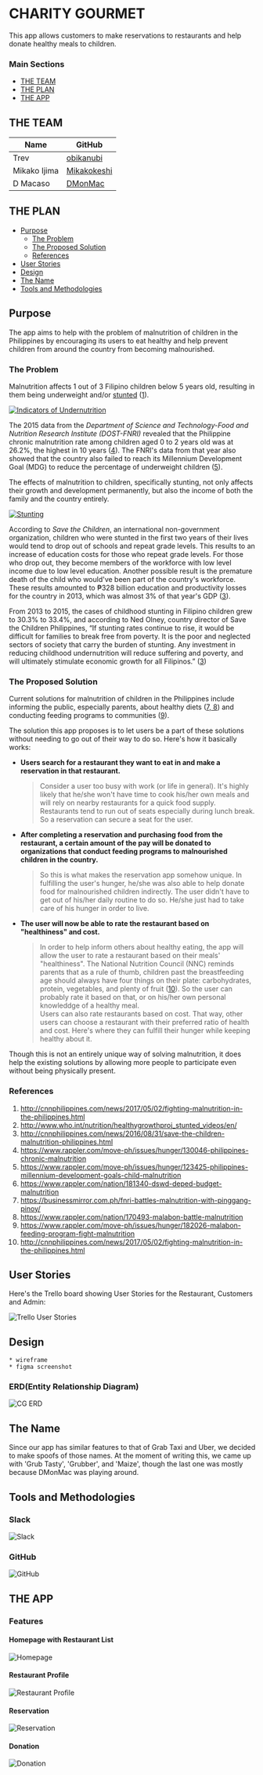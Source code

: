 # CHARITY GOURMET
This app allows customers to make reservations to restaurants and help donate healthy meals to children.

### Main Sections
- [THE TEAM](#the-team)
- [THE PLAN](#the-plan)
- [THE APP](#the-app)

## THE TEAM
| Name | GitHub |
| --- | --- |
| Trev | [obikanubi](https://github.com/obikanubi) |
| Mikako Ijima | [Mikakokeshi](https://github.com/Mikakokeshi) |
| D Macaso | [DMonMac](https://github.com/DMonMac) |


## THE PLAN
- [Purpose](#purpose)
    - [The Problem](#the-problem)
    - [The Proposed Solution](#the-proposed-solution)
    - [References](#references)
- [User Stories](#user-stories)
- [Design](#design)
- [The Name](#the-name)
- [Tools and Methodologies](#tools-and-methodologies)


## Purpose
The app aims to help with the problem of malnutrition of children in the Philippines by encouraging its users to eat healthy and help prevent children from around the country from becoming malnourished.


### The Problem
Malnutrition affects 1 out of 3 Filipino children below 5 years old, resulting in them being underweight and/or [stunted](http://www.who.int/nutrition/healthygrowthproj_stunted_videos/en/) ([1](#references)).

[![Indicators of Undernutrition](http://cnnphilippines.com/incoming/v1jrb-02_Undernutrition-infograhics_CNNPH.png/ALTERNATES/FREE_720/02_Undernutrition-infograhics_CNNPH.png "Indicators of Undernutrition")](http://cnnphilippines.com/news/2016/08/31/save-the-children-malnutrition-philippines.html)

The 2015 data from the _Department of Science and Technology-Food and Nutrition Research Institute (DOST-FNRI)_ revealed that the Philippine chronic malnutrition rate among children aged 0 to 2 years old was at 26.2%, the highest in 10 years ([4](#references)).  The FNRI's data from that year also showed that the country also failed to reach its Millennium Development Goal (MDG) to reduce the percentage of underweight children ([5](#references)).

The effects of malnutrition to children, specifically stunting, not only affects their growth and development permanently, but also the income of both the family and the country entirely.

[![Stunting](https://assets.rappler.com/612F469A6EA84F6BAE882D2B94A4B421/img/919AE9CCB88242F28277D539A181C7B2/infographic-stunting-page-001-1_919AE9CCB88242F28277D539A181C7B2.jpg "Stunting")](https://www.rappler.com/nation/181340-dswd-deped-budget-malnutrition)

According to _Save the Children_, an international non-government organization, children who were stunted in the first two years of their lives would tend to drop out of schools and repeat grade levels. This results to an increase of education costs for those who repeat grade levels. For those who drop out, they become members of the workforce with low level income due to low level education. Another possible result is the premature death of the child who would've been part of the country's workforce. These results amounted to ₱328 billion education and productivity losses for the country in 2013, which was almost 3% of that year's GDP ([3](#references)).

From 2013 to 2015, the cases of childhood stunting in Filipino children grew to 30.3% to 33.4%, and according to  Ned Olney, country director of Save the Children Philippines, “If stunting rates continue to rise, it would be difficult for families to break free from poverty. It is the poor and neglected sectors of society that carry the burden of stunting. Any investment in reducing childhood undernutrition will reduce suffering and poverty, and will ultimately stimulate economic growth for all Filipinos.” ([3](#references))


### The Proposed Solution
Current solutions for malnutrition of children in the Philippines include informing the public, especially parents, about healthy diets ([7, 8](#references)) and conducting feeding programs to communities ([9](#references)).

The solution this app proposes is to let users be a part of these solutions without needing to go out of their way to do so. Here's how it basically works:
- **Users search for a restaurant they want to eat in and make a reservation in that restaurant.**
    > Consider a user too busy with work (or life in general). It's highly likely that he/she won't have time to cook his/her own meals and will rely on nearby restaurants for a quick food supply. Restaurants tend to run out of seats especially during lunch break. So a reservation can secure a seat for the user.
- **After completing a reservation and purchasing food from the restaurant, a certain amount of the pay will be donated to organizations that conduct feeding programs to malnourished children in the country.**
    > So this is what makes the reservation app somehow unique. In fulfilling the user's hunger, he/she was also able to help donate food for malnourished children indirectly. The user didn't have to get out of his/her daily routine to do so. He/she just had to take care of his hunger in order to live.
- **The user will now be able to rate the restaurant based on "healthiness" and cost.**
    > In order to help inform others about healthy eating, the app will allow the user to rate a restaurant based on their meals' "healthiness". The National Nutrition Council (NNC) reminds parents that as a rule of thumb, children past the breastfeeding age should always have four things on their plate: carbohydrates, protein, vegetables, and plenty of fruit ([10](#references)). So the user can probably rate it based on that, or on his/her own personal knowleddge of a healthy meal.
    \
    > Users can also rate restaurants based on cost. That way, other users can choose a restaurant with their preferred ratio of health and cost. Here's where they can fulfill their hunger while keeping healthy about it.

Though this is not an entirely unique way of solving malnutrition, it does help the existing solutions by allowing more people to participate even without being physically present.


### References
1. http://cnnphilippines.com/news/2017/05/02/fighting-malnutrition-in-the-philippines.html
2. http://www.who.int/nutrition/healthygrowthproj_stunted_videos/en/
3. http://cnnphilippines.com/news/2016/08/31/save-the-children-malnutrition-philippines.html
4. https://www.rappler.com/move-ph/issues/hunger/130046-philippines-chronic-malnutrition
5. https://www.rappler.com/move-ph/issues/hunger/123425-philippines-millennium-development-goals-child-malnutrition
6. https://www.rappler.com/nation/181340-dswd-deped-budget-malnutrition
7. https://businessmirror.com.ph/fnri-battles-malnutrition-with-pinggang-pinoy/
8. https://www.rappler.com/nation/170493-malabon-battle-malnutrition
9. https://www.rappler.com/move-ph/issues/hunger/182026-malabon-feeding-program-fight-malnutrition
10. http://cnnphilippines.com/news/2017/05/02/fighting-malnutrition-in-the-philippines.html

## User Stories
Here's the Trello board showing User Stories for the Restaurant, Customers and Admin:

![Trello User Stories](https://user-images.githubusercontent.com/29721601/31281143-358f8a2c-aae1-11e7-8baa-dae847b72ec0.png)

## Design
    * wireframe
    * figma screenshot

### ERD(Entity Relationship Diagram)


![CG ERD](https://user-images.githubusercontent.com/29721601/31331505-24cd8186-ad15-11e7-9421-e1d4d78f2bbd.png "CG ERD")


## The Name
  Since our app has similar features to that of Grab Taxi and Uber, we decided to make spoofs of those names. At the moment of writing this, we came up with 'Grub Tasty', 'Grubber', and 'Maize', though the last one was mostly because DMonMac was playing around.

## Tools and Methodologies
### Slack
![Slack](https://user-images.githubusercontent.com/29721601/31531276-a70b33fe-b018-11e7-97e9-29a5faf02f74.png "Slack")

### GitHub
![GitHub](https://user-images.githubusercontent.com/29721601/31531295-bdb5927a-b018-11e7-9672-790692e957af.png "GitHub")


## THE APP
### Features

#### Homepage with Restaurant List
![Homepage](https://user-images.githubusercontent.com/29721601/31531274-a6b8c236-b018-11e7-9504-dc150e8a8629.png "Homepage")

#### Restaurant Profile
![Restaurant Profile](https://user-images.githubusercontent.com/29721601/31531275-a6e1b204-b018-11e7-86d4-a8e00fa212e8.png "Restaurant Profile")

#### Reservation
![Reservation](https://user-images.githubusercontent.com/29721601/31531272-a68e4e48-b018-11e7-8c93-a3ca8201518e.png "Reservation")

#### Donation
![Donation](https://user-images.githubusercontent.com/29721601/31531277-a734f0cc-b018-11e7-9379-59b89fc79b45.png "Donation")
